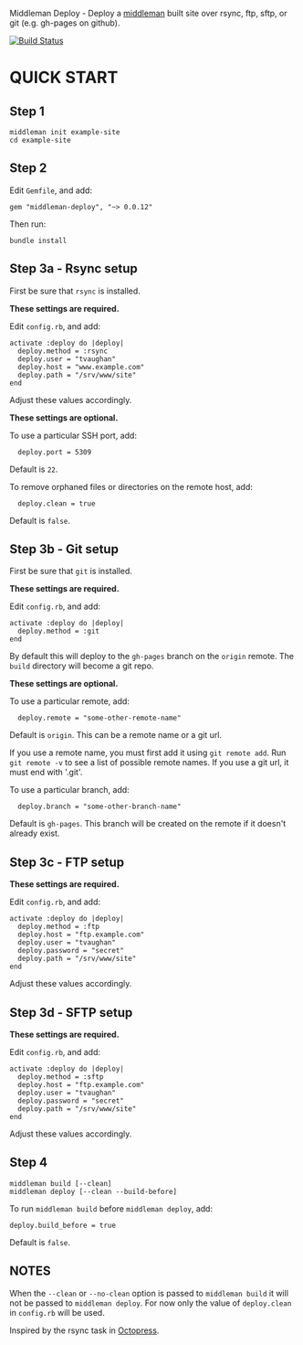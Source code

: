 Middleman Deploy - Deploy a [middleman](http://middlemanapp.com/)
built site over rsync, ftp, sftp, or git (e.g. gh-pages on github).

[![Build Status](https://secure.travis-ci.org/tvaughan/middleman-deploy.png)](http://travis-ci.org/tvaughan/middleman-deploy)

# QUICK START

## Step 1

    middleman init example-site
    cd example-site

## Step 2

Edit `Gemfile`, and add:

    gem "middleman-deploy", "~> 0.0.12"

Then run:

    bundle install

## Step 3a - Rsync setup

First be sure that `rsync` is installed.

**These settings are required.**

Edit `config.rb`, and add:

    activate :deploy do |deploy|
      deploy.method = :rsync
      deploy.user = "tvaughan"
      deploy.host = "www.example.com"
      deploy.path = "/srv/www/site"
    end

Adjust these values accordingly.

**These settings are optional.**

To use a particular SSH port, add:

      deploy.port = 5309

Default is `22`.

To remove orphaned files or directories on the remote host, add:

      deploy.clean = true

Default is `false`.

## Step 3b - Git setup

First be sure that `git` is installed.

**These settings are required.**

Edit `config.rb`, and add:

    activate :deploy do |deploy|
      deploy.method = :git
    end

By default this will deploy to the `gh-pages` branch on the `origin`
remote. The `build` directory will become a git repo.

**These settings are optional.**

To use a particular remote, add:

      deploy.remote = "some-other-remote-name"

Default is `origin`. This can be a remote name or a git url.

If you use a remote name, you must first add it using `git remote
add`. Run `git remote -v` to see a list of possible remote names. If
you use a git url, it must end with '.git'.

To use a particular branch, add:

      deploy.branch = "some-other-branch-name"

Default is `gh-pages`. This branch will be created on the remote if it
doesn't already exist.

## Step 3c - FTP setup

**These settings are required.**

Edit `config.rb`, and add:

    activate :deploy do |deploy|
      deploy.method = :ftp
      deploy.host = "ftp.example.com"
      deploy.user = "tvaughan"
      deploy.password = "secret"
      deploy.path = "/srv/www/site"
    end

Adjust these values accordingly.

## Step 3d - SFTP setup

**These settings are required.**

Edit `config.rb`, and add:

    activate :deploy do |deploy|
      deploy.method = :sftp
      deploy.host = "ftp.example.com"
      deploy.user = "tvaughan"
      deploy.password = "secret"
      deploy.path = "/srv/www/site"
    end

Adjust these values accordingly.

## Step 4

    middleman build [--clean]
    middleman deploy [--clean --build-before]

To run `middleman build` before `middleman deploy`, add:

    deploy.build_before = true

Default is `false`.

## NOTES

When the `--clean` or `--no-clean` option is passed to `middleman
build` it will not be passed to `middleman deploy`. For now only the
value of `deploy.clean` in `config.rb` will be used.

Inspired by the rsync task in
[Octopress](https://github.com/imathis/octopress).
